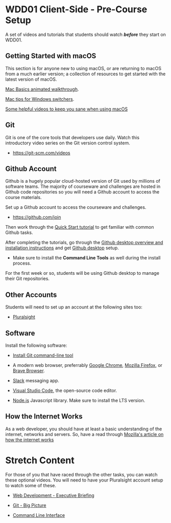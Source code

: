 # WDD01 Client-Side - Pre-Course Setup

A set of videos and tutorials that students should watch ***before*** they start on WDD01.

## Getting Started with macOS

This section is for anyone new to using macOS, or are returning to macOS from a much earlier version; a collection of resources to get started with the latest version of macOS.

[Mac Basics animated walkthrough](https://help.apple.com/macos/catalina/mac-basics).

[Mac tips for Windows switchers](https://support.apple.com/en-us/HT204216).

[Some helpful videos to keep you sane when using macOS](https://drive.google.com/drive/folders/1O6Z7bmQgsA04KLa0m1GGo2LjcEV2AVBL?usp=sharing)

## Git

Git is one of the core tools that developers use daily. Watch this introductory video series on the Git version control system. 

* https://git-scm.com/videos

## Github Account

Github is a hugely popular cloud-hosted version of Git used by millions of software teams. The majority of courseware and challenges are hosted in Github code repositories so you will need a Github account to access the course materials. 

Set up a Github account to access the courseware and challenges.

* https://github.com/join

Then work through the [Quick Start tutorial](https://help.github.com/en/github/getting-started-with-github/quickstart) to get familiar with common Github tasks.

After completing the tutorials, go through the [Github desktop overview and installation instructions](https://help.github.com/en/desktop/getting-started-with-github-desktop) and get [Github desktop](https://desktop.github.com/) setup.

- Make sure to install the **Command Line Tools** as well during the install process. 

For the first week or so, students will be using Github desktop to manage their Git repositories.

## Other Accounts

Students will need to set up an account at the following sites too:

- [Pluralsight](https://www.pluralsight.com/)

## Software

Install the following software:

- [Install Git command-line tool](https://git-scm.com/book/en/v2/Getting-Started-Installing-Git)

- A modern web browser, preferrably [Google Chrome](https://www.google.com/chrome/index.html), [Mozilla Firefox](https://www.mozilla.org/en-US/firefox/new/), or [Brave Browser](https://brave.com/).

- [Slack](https://slack.com/intl/en-nz/) messaging app.

- [Visual Studio Code](https://code.visualstudio.com/), the open-source code editor.

- [Node.js](https://nodejs.org/en/) Javascript library. Make sure to install the LTS version.

## How the Internet Works

As a web developer, you should have at least a basic understanding of the internet, networks and servers. So, have a read through [Mozilla's article on how the internet works](https://developer.mozilla.org/en-US/docs/Learn/Common_questions/How_does_the_Internet_work)

# Stretch Content

For those of you that have raced through the other tasks, you can watch these optional videos. You will need to have your Pluralsight account setup to watch some of these.

- [Web Development - Executive Briefing](https://app.pluralsight.com/library/courses/web-development-executive-briefing)

- [Git - Big Picture](https://app.pluralsight.com/library/courses/git-big-picture)

- [Command Line Interface](https://app.pluralsight.com/library/courses/meet-command-line)
